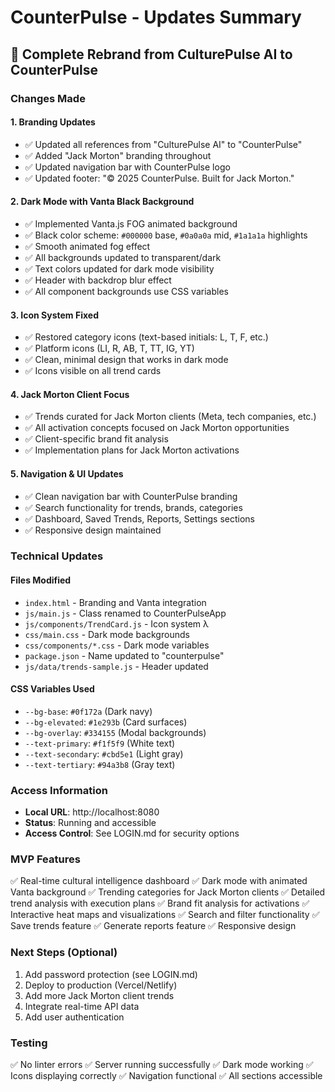 # CounterPulse - Updates Summary

## 🎨 Complete Rebrand from CulturePulse AI to CounterPulse

### Changes Made

#### 1. Branding Updates
- ✅ Updated all references from "CulturePulse AI" to "CounterPulse"
- ✅ Added "Jack Morton" branding throughout
- ✅ Updated navigation bar with CounterPulse logo
- ✅ Updated footer: "© 2025 CounterPulse. Built for Jack Morton."

#### 2. Dark Mode with Vanta Black Background
- ✅ Implemented Vanta.js FOG animated background
- ✅ Black color scheme: `#000000` base, `#0a0a0a` mid, `#1a1a1a` highlights
- ✅ Smooth animated fog effect
- ✅ All backgrounds updated to transparent/dark
- ✅ Text colors updated for dark mode visibility
- ✅ Header with backdrop blur effect
- ✅ All component backgrounds use CSS variables

#### 3. Icon System Fixed
- ✅ Restored category icons (text-based initials: L, T, F, etc.)
- ✅ Platform icons (LI, R, AB, T, TT, IG, YT)
- ✅ Clean, minimal design that works in dark mode
- ✅ Icons visible on all trend cards

#### 4. Jack Morton Client Focus
- ✅ Trends curated for Jack Morton clients (Meta, tech companies, etc.)
- ✅ All activation concepts focused on Jack Morton opportunities
- ✅ Client-specific brand fit analysis
- ✅ Implementation plans for Jack Morton activations

#### 5. Navigation & UI Updates
- ✅ Clean navigation bar with CounterPulse branding
- ✅ Search functionality for trends, brands, categories
- ✅ Dashboard, Saved Trends, Reports, Settings sections
- ✅ Responsive design maintained

### Technical Updates

#### Files Modified
- `index.html` - Branding and Vanta integration
- `js/main.js` - Class renamed to CounterPulseApp
- `js/components/TrendCard.js` - Icon system λ
- `css/main.css` - Dark mode backgrounds
- `css/components/*.css` - Dark mode variables
- `package.json` - Name updated to "counterpulse"
- `js/data/trends-sample.js` - Header updated

#### CSS Variables Used
- `--bg-base`: `#0f172a` (Dark navy)
- `--bg-elevated`: `#1e293b` (Card surfaces)
- `--bg-overlay`: `#334155` (Modal backgrounds)
- `--text-primary`: `#f1f5f9` (White text)
- `--text-secondary`: `#cbd5e1` (Light gray)
- `--text-tertiary`: `#94a3b8` (Gray text)

### Access Information
- **Local URL**: http://localhost:8080
- **Status**: Running and accessible
- **Access Control**: See LOGIN.md for security options

### MVP Features
✅ Real-time cultural intelligence dashboard
✅ Dark mode with animated Vanta background
✅ Trending categories for Jack Morton clients
✅ Detailed trend analysis with execution plans
✅ Brand fit analysis for activations
✅ Interactive heat maps and visualizations
✅ Search and filter functionality
✅ Save trends feature
✅ Generate reports feature
✅ Responsive design

### Next Steps (Optional)
1. Add password protection (see LOGIN.md)
2. Deploy to production (Vercel/Netlify)
3. Add more Jack Morton client trends
4. Integrate real-time API data
5. Add user authentication

### Testing
✅ No linter errors
✅ Server running successfully
✅ Dark mode working
✅ Icons displaying correctly
✅ Navigation functional
✅ All sections accessible

